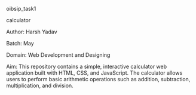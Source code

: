 oibsip_task1

calculator

Author: Harsh Yadav

Batch: May

Domain: Web Development and Designing

Aim: This repository contains a simple, interactive calculator web application built with HTML, CSS, and JavaScript. The calculator allows users to perform basic arithmetic operations such as addition, subtraction, multiplication, and division.
